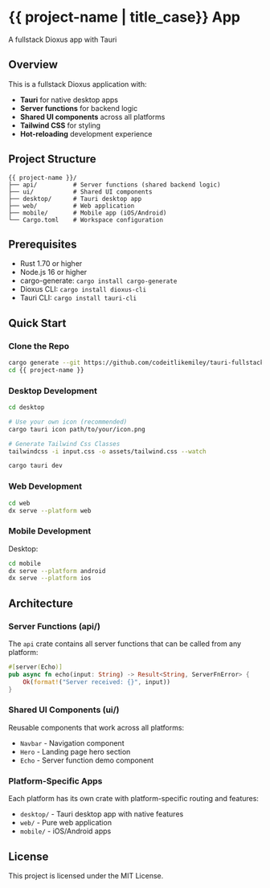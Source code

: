 # {{ project-name | title_case}} App

A fullstack Dioxus app with Tauri

## Overview

This is a fullstack Dioxus application with:
- **Tauri** for native desktop apps
- **Server functions** for backend logic
- **Shared UI components** across all platforms
- **Tailwind CSS** for styling
- **Hot-reloading** development experience

## Project Structure

```
{{ project-name }}/
├── api/          # Server functions (shared backend logic)
├── ui/           # Shared UI components
├── desktop/      # Tauri desktop app
├── web/          # Web application
├── mobile/       # Mobile app (iOS/Android)
└── Cargo.toml    # Workspace configuration
```

## Prerequisites

- Rust 1.70 or higher
- Node.js 16 or higher
- cargo-generate: `cargo install cargo-generate`
- Dioxus CLI: `cargo install dioxus-cli`
- Tauri CLI: `cargo install tauri-cli`

## Quick Start

### Clone the Repo

```bash
cargo generate --git https://github.com/codeitlikemiley/tauri-fullstack-dioxus-template.git
cd {{ project-name }}

```

### Desktop Development

```bash
cd desktop

# Use your own icon (recommended)
cargo tauri icon path/to/your/icon.png

# Generate Tailwind Css Classes
tailwindcss -i input.css -o assets/tailwind.css --watch

cargo tauri dev
```


### Web Development

```bash
cd web
dx serve --platform web
```

### Mobile Development

Desktop:
```bash
cd mobile
dx serve --platform android
dx serve --platform ios
```

## Architecture

### Server Functions (api/)

The `api` crate contains all server functions that can be called from any platform:

```rust
#[server(Echo)]
pub async fn echo(input: String) -> Result<String, ServerFnError> {
    Ok(format!("Server received: {}", input))
}
```

### Shared UI Components (ui/)

Reusable components that work across all platforms:
- `Navbar` - Navigation component
- `Hero` - Landing page hero section
- `Echo` - Server function demo component

### Platform-Specific Apps

Each platform has its own crate with platform-specific routing and features:
- `desktop/` - Tauri desktop app with native features
- `web/` - Pure web application
- `mobile/` - iOS/Android apps


## License

This project is licensed under the MIT License.